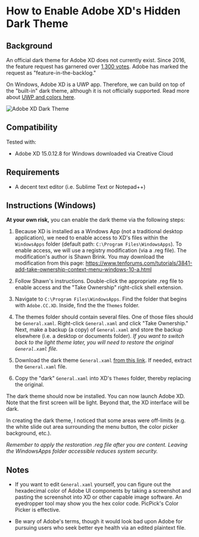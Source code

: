 # How  to Enable Adobe XD's Hidden Dark Theme

## Background

An official dark theme for Adobe XD does not currently exist. Since 2016, the feature request has garnered over [1,300 votes](https://adobexd.uservoice.com/forums/353007-adobe-xd-feature-requests/suggestions/12940362-dark-interface-overall-ui-including-side-panels). Adobe has marked the request as "feature-in-the-backlog."

On Windows, Adobe XD is a UWP app. Therefore, we can build on top of the "built-in" dark theme, although it is not officially supported. Read more about [UWP and colors here](https://docs.microsoft.com/en-us/windows/uwp/design/style/color). 

![Adobe XD Dark Theme](https://i.imgur.com/MzGZA4f.png)

## Compatibility

Tested with: 

* Adobe XD 15.0.12.8 for Windows downloaded via Creative Cloud

## Requirements

* A decent text editor (i.e. Sublime Text or Notepad++)

## Instructions (Windows)

**At your own risk,** you can enable the dark theme via the following steps​:​

1. Because XD is installed as a Windows App (not a traditional desktop application), we need to enable access to XD's files within the `WindowsApps` folder (default path: `C:\Program Files\WindowsApps`). To enable access, we will use a registry modification (via a .reg file). The modification's author is Shawn Brink. You may download the modification from this page: https://www.tenforums.com/tutorials/3841-add-take-ownership-context-menu-windows-10-a.html
2. Follow Shawn's instructions. Double-click the appropriate .reg file to enable access and the "Take Ownership" right-click shell extension. 
3. Navigate to `C:\Program Files\WindowsApps`.  Find the folder that begins with `Adobe.CC.XD`. Inside, find the the `Themes` folder.
4. The themes folder should contain several files. One of those files should be `General.xaml`. Right-click `General.xaml` and click "Take Ownership." Next, make a backup (a copy) of `General.xaml` and store the backup elsewhere (i.e. a desktop or documents folder). *If you want to switch back to the light theme later, you will need to restore the original `General.xaml` file.*

5. Download the dark theme `General.xaml` [from this link](https://www.dropbox.com/s/yl06r2w6dah5to9/General.zip?dl=0). If needed, extract the `General.xaml` file.
6. Copy the "dark" `General.xaml` into XD's `Themes` folder, thereby replacing the original.

The dark theme should now be installed. You can now launch Adobe XD. Note that the first screen will be light. Beyond that, the XD interface will be dark. 

In creating the dark theme, I noticed that some areas were off-limits (e.g. the white slide out area surrounding the menu button, the color picker background, etc.).

*Remember to apply the restoration .reg file after you are content. Leaving the WindowsApps folder accessible reduces system security.*

## Notes

* If you want to edit `General.xaml` yourself, you can figure out the hexadecimal color of Adobe UI components by taking a screenshot and pasting the screenshot into XD or other capable image software. An eyedropper tool may show you the hex color code. PicPick's Color Picker is effective.

* Be wary of Adobe's terms, though it would look bad upon Adobe for pursuing users who seek better eye health via an edited plaintext file.
